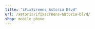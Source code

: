 ```yaml
---
title: "iFixScreens Astoria Blvd"
url: /astoria/ifixscreens-astoria-blvd/
shop: mobile phone
---
```

